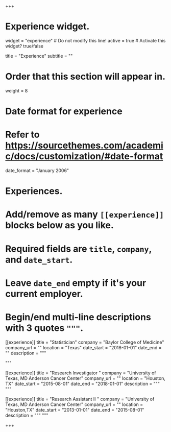 +++
# Experience widget.
widget = "experience"  # Do not modify this line!
active = true  # Activate this widget? true/false

title = "Experience"
subtitle = ""

# Order that this section will appear in.
weight = 8

# Date format for experience
#   Refer to https://sourcethemes.com/academic/docs/customization/#date-format
date_format = "January 2006"

# Experiences.
#   Add/remove as many `[[experience]]` blocks below as you like.
#   Required fields are `title`, `company`, and `date_start`.
#   Leave `date_end` empty if it's your current employer.
#   Begin/end multi-line descriptions with 3 quotes `"""`.
[[experience]]
  title = "Statistician"
  company = "Baylor College of Medicine"
  company_url = ""
  location = "Texas"
  date_start = "2018-01-01"
  date_end = ""
  description = """
   

  """

[[experience]]
  title = "Research Investigator "
  company = "University of Texas, MD Anderson Cancer Center"
  company_url = ""
  location = "Houston, TX"
  date_start = "2015-08-01"
  date_end = "2018-01-01"
  description = """  """

[[experience]]
  title = "Research Assistant II "
  company = "University of Texas, MD Anderson Cancer Center"
  company_url = ""
  location = "Houston,TX"
  date_start = "2013-01-01"
  date_end = "2015-08-01"
  description = """  """


+++
